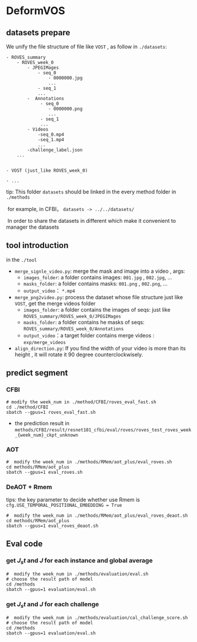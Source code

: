 # DeformVOS



## datasets prepare 

We unify the file structure of file like `VOST` , as follow in `./datasets`:

```
- ROVES_summary
	- ROVES_week_0 
    	- JPEGIMages
      		- seq_0
        		- 0000000.jpg
        		...
      		- seq_1
      		...
    	-  Annotations
     		 - seq_0
        		- 0000000.png
       	 	    ...
      		 - seq_1
      		 ...
    	- Videos
      		-seq_0.mp4
      		-seq_1.mp4
    		...
		-challenge_label.json
	...
        
        
- VOST (just_like ROVES_week_0)

- ...
```

tip: This folder `datasets` should be linked in the every method folder in  `./methods` 

​	for example, in CFBI， `datasets -> ../../datasets/`

​	In order to share the datasets in different which make it convenient to manager the datasets



## tool introduction

in the `./tool`

- `merge_signle_video.py`:  merge the mask and image into a video  , args:
  - `images_folder`:  a folder contains images: `001.jpg`  , `002.jpg`, ...
  - `masks_folder`:  a folder contains masks: `001.png`  , `002.png`, ...
  - `output_video`： `*.mp4`
- `merge_png2video.py`: process the dataset whose file structure just like `VOST`, get the merge videos folder
  - `images_folder`:  a folder contains the images of seqs:  just like `ROVES_summary/ROVES_week_0/JPEGIMages `
  - `masks_folder`:  a folder contains he masks of  seqs: `ROVES_summary/ROVES_week_0/Annotations`
  - `output_video`：a target folder contains  merge videos : `exp/merge_videos`
- `align_direction.py`: If you find the width of your video is more than its height , it will rotate it 90 degree  counterclockwisely.



## predict segment

### CFBI

```
# modify the week_num in ./method/CFBI/roves_eval_fast.sh
cd ./method/CFBI
sbatch --gpus=1 roves_eval_fast.sh 
```

- the prediction result in `methods/CFBI/result/resnet101_cfbi/eval/roves/roves_test_roves_week_{week_num}_ckpt_unknown`



### AOT

```
#  modify the week_num in ./methods/RMem/aot_plus/eval_roves.sh
cd methods/RMem/aot_plus
sbatch --gpus=1 eval_roves.sh
```





### DeAOT + Rmem

tips: the key parameter to decide whether use Rmem is `cfg.USE_TEMPORAL_POSITIONAL_EMBEDDING = True`

```
#  modify the week_num in ./methods/RMem/aot_plus/eval_roves_deaot.sh
cd methods/RMem/aot_plus
sbatch --gpus=1 eval_roves_deaot.sh
```



## Eval code

### get  $J_st$ and $J$ for each instance and global average

```
#  modify the week_num in ./methods/evaluation/eval.sh 
# choose the result path of model
cd /methods
sbatch --gpus=1 evaluation/eval.sh 
```





### get $J_st$ and $J$ for each challenge

```
#  modify the week_num in ./methods/evaluation/cal_challenge_score.sh 
# choose the result path of model
cd /methods
sbatch --gpus=1 evaluation/eval.sh 
```



